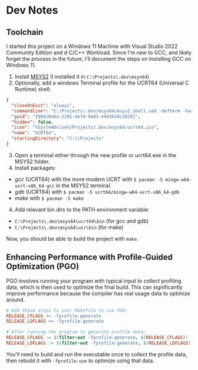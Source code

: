 # Dev Notes

## Toolchain

I started this project on a Windows 11 Machine with Visual Studio 2022 Community Edition and d C/C++ Workload.
Since I'm new to GCC, and likely forget the process in the future, I'll document the steps on installing GCC on Windows 11.

1. Install [MSYS2](https://www.msys2.org/) (I installed it in `C:\Projects\.dev\msys64`)
2. Optionally, add a windows Terminal profile for the UCRT64 (Universal C Runtime) shell:

```json
{
  "closeOnExit": "always",
  "commandline": "C:/Projects/.dev/msys64/msys2_shell.cmd -defterm -here -no-start -ucrt64 -shell bash",
  "guid": "{98dc0aba-2281-4e74-9a81-e9d3b28c2828}",
  "hidden": false,
  "icon": "%SystemDrive%/Projects/.dev/msys64/ucrt64.ico",
  "name": "UCRT64",
  "startingDirectory": "C:\\Projects"
}
```

3. Open a terminal either through the new profile or ucrt64.exe in the MSYS2 folder.
4. Install packages:

- _gcc_ (UCRT64) with the more modern UCRT with `$ pacman -S mingw-w64-ucrt-x86_64-gcc` in the MSYS2 terminal.
- _gdb_ (UCRT64) with `$ pacman -S ucrt64/mingw-w64-ucrt-x86_64-gdb`
- _make_ with `$ pacman -S make`

4. Add relevant bin dirs to the PATH environment variable:

- `C:\Projects\.dev\msys64\ucrt64\bin` (for gcc and gdb)
- `C:\Projects\.dev\msys64\usr\bin` (for make)

Now, you should be able to build the project with `make`.

## Enhancing Performance with Profile-Guided Optimization (PGO)

PGO involves running your program with typical input to collect profiling data, which is then used to optimize the final build. This can significantly improve performance because the compiler has real usage data to optimize around.

```makefile
# Add these steps to your Makefile to use PGO:
RELEASE_CFLAGS += -fprofile-generate
RELEASE_LDFLAGS += -fprofile-generate

# After running the program to generate profile data:
RELEASE_CFLAGS := $(filter-out -fprofile-generate, $(RELEASE_CFLAGS)) -fprofile-use
RELEASE_LDFLAGS := $(filter-out -fprofile-generate, $(RELEASE_LDFLAGS)) -fprofile-use -lgcov
```

You'll need to build and run the executable once to collect the profile data, then rebuild it with `-fprofile-use` to optimize using that data.
